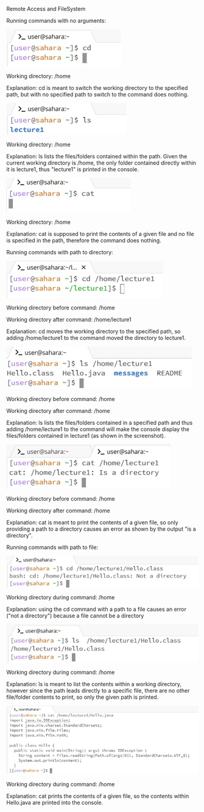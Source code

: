 Remote Access and FileSystem



Running commands with no arguments:

![Image](CD.jpg)

Working directory: /home

Explanation: cd is meant to switch the working directory to the specified path, but with no specified path to switch to the command does nothing.

![Image](LS.jpg)

Working directory: /home

Explanation: ls lists the files/folders contained within the path. Given the current working directory is /home, the only folder contained directly within it is lecture1, thus "lecture1" is printed in the console.

![Image](CAT.jpg)

Working directory: /home

Explanation: cat is supposed to print the contents of a given file and no file is specified in the path, therefore the command does nothing.

Running commands with path to directory:

![Image](CDdirectory.jpg)

Working directory before command: /home

Working directory after command: /home/lecture1

Explanation: cd moves the working directory to the specified path, so adding /home/lecture1 to the command moved the directory to lecture1.

![Image](LSdirectory.jpg)

Working directory before command: /home

Working directory after command: /home

Explanation: ls lists the files/folders contained in a specified path and thus adding /home/lecture1 to the command will make the console display the files/folders contained in lecture1 (as shown in the screenshot).

![Image](CATdirectory.jpg)

Working directory before command: /home

Working directory after command: /home

Explanation: cat is meant to print the contents of a given file, so only providing a path to a directory causes an error as shown by the output "is a directory".

Running commands with path to file:

![Image](CDfile.jpg)

Working directory during command: /home

Explanation: using the cd command with a path to a file causes an error ("not a directory") because a file cannot be a directory

![Image](LSfile.jpg)

Working directory during command: /home

Explanation: ls is meant to list the contents within a working directory, however since the path leads directly to a specific file, there are no other file/folder contents to print, so only the given path is printed.

![Image](CATfile.jpg)

Working directory during command: /home

Explanation: cat prints the contents of a given file, so the contents within Hello.java are printed into the console.
